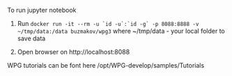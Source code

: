 To run jupyter notebook

1) Run ```docker run -it --rm -u `id -u`:`id -g` -p 8088:8888 -v ~/tmp/data:/data buzmakov/wpg3```
where ~/tmp/data - your local folder to save data

2) Open browser on http://localhost:8088

WPG tutorials can be font here /opt/WPG-develop/samples/Tutorials